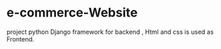 # e-commerce-Website
 project python Django framework for backend , Html and css is used as Frontend.

